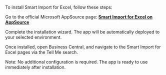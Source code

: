 To install Smart Import for Excel, follow these steps:

Go to the official Microsoft AppSource page:
[**Smart Import for Excel on AppSource**](https://appsource.microsoft.com/en-us/product/dynamics-365-business-central/PUBID.evoleaps-doo%7CAID.smart-import%7CPAPPID.28e9415c-2540-4574-aa13-f22b4919437b?tab=Overview)

Complete the installation wizard. The app will be automatically deployed to your selected environment.

Once installed, open Business Central, and navigate to the Smart Import for Excel pages via the Tell Me search.

Note:
No additional configuration is required. The app is ready to use immediately after installation.


